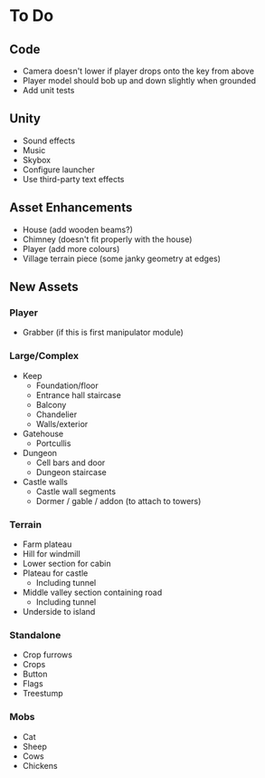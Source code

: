 # To Do

## Code
 - Camera doesn't lower if player drops onto the key from above
 - Player model should bob up and down slightly when grounded
 - Add unit tests

## Unity
 - Sound effects
 - Music
 - Skybox
 - Configure launcher
 - Use third-party text effects

## Asset Enhancements
 - House (add wooden beams?)
 - Chimney (doesn't fit properly with the house)
 - Player (add more colours)
 - Village terrain piece (some janky geometry at edges)

## New Assets

### Player
 - Grabber (if this is first manipulator module)

### Large/Complex
 - Keep
   - Foundation/floor
   - Entrance hall staircase
   - Balcony
   - Chandelier
   - Walls/exterior
 - Gatehouse
   - Portcullis
 - Dungeon
   - Cell bars and door
   - Dungeon staircase
 - Castle walls
   - Castle wall segments
   - Dormer / gable / addon (to attach to towers)

### Terrain
 - Farm plateau
 - Hill for windmill
 - Lower section for cabin
 - Plateau for castle
   - Including tunnel
 - Middle valley section containing road
   - Including tunnel
 - Underside to island

### Standalone
 - Crop furrows
 - Crops
 - Button
 - Flags
 - Treestump

### Mobs
 - Cat
 - Sheep
 - Cows
 - Chickens